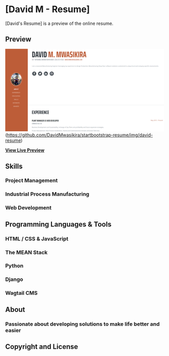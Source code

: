 # [David M - Resume]

[David's Resume] is a preview of the online resume.

## Preview

[![Resume Preview](./img/david-resume.png)](img/david-resume.png)(https://github.com/DavidMwasikira/startbootstrap-resume/img/david-resume)


**[View Live Preview](https://github.com/DavidMwasikira/startbootstrap-resume/)**

## Skills

### Project Management 
### Industrial Process Manufacturing
### Web Development




## Programming Languages & Tools

### HTML / CSS & JavaScript
### The MEAN Stack
### Python
### Django
### Wagtail CMS




## About

### Passionate about developing solutions to make life better and easier



## Copyright and License


